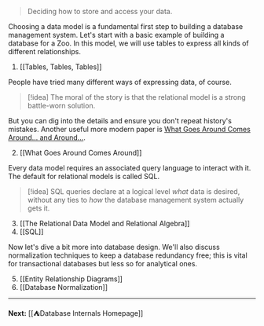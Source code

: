 > Deciding how to store and access your data.

Choosing a data model is a fundamental first step to building a database management system. Let's start with a basic example of building a database for a Zoo. In this model, we will use tables to express all kinds of different relationships.

1. [[Tables, Tables, Tables]]

People have tried many different ways of expressing data, of course. 

> [!idea]
> The moral of the story is that the relational model is a strong battle-worn solution.

But you can dig into the details and ensure you don't repeat history's mistakes. Another useful more modern paper is  [What Goes Around Comes Around... and Around...](https://db.cs.cmu.edu/papers/2024/whatgoesaround-sigmodrec2024.pdf).

2. [[What Goes Around Comes Around]]

Every data model requires an associated query language to interact with it. The default for relational models is called SQL.

> [!idea]
> SQL queries declare at a logical level *what* data is desired, without any ties to *how* the database management system actually gets it.

3. [[The Relational Data Model and Relational Algebra]]
4. [[SQL]]

Now let's dive a bit more into database design. We'll also discuss normalization techniques to keep a database redundancy free; this is vital for transactional databases but less so for analytical ones.

5. [[Entity Relationship Diagrams]]
6. [[Database Normalization]]

---

**Next:** [[⛺Database Internals Homepage]]